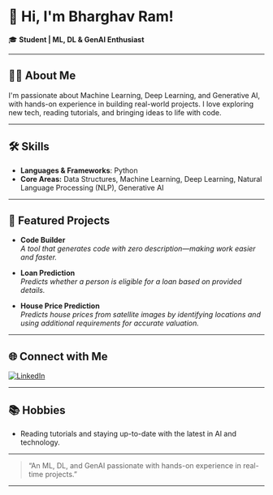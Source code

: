 # 👋 Hi, I'm Bharghav Ram!

🎓 **Student | ML, DL & GenAI Enthusiast**

---

## 👨‍💻 About Me

I'm passionate about Machine Learning, Deep Learning, and Generative AI, with hands-on experience in building real-world projects. I love exploring new tech, reading tutorials, and bringing ideas to life with code.

---

## 🛠️ Skills

- **Languages & Frameworks**: Python
- **Core Areas:** Data Structures, Machine Learning, Deep Learning, Natural Language Processing (NLP), Generative AI

---

## 🚀 Featured Projects

- **Code Builder**  
  *A tool that generates code with zero description—making work easier and faster.*

- **Loan Prediction**  
  *Predicts whether a person is eligible for a loan based on provided details.*

- **House Price Prediction**  
  *Predicts house prices from satellite images by identifying locations and using additional requirements for accurate valuation.*

---

## 🌐 Connect with Me

[![LinkedIn](https://img.shields.io/badge/LinkedIn-Galla%20Bharghav%20Ram-blue?logo=linkedin&style=flat-square)](https://www.linkedin.com/in/galla-bharghav-ram-b12a2a332/)

---

## 📚 Hobbies

- Reading tutorials and staying up-to-date with the latest in AI and technology.

---

> “An ML, DL, and GenAI passionate with hands-on experience in real-time projects.”

---

<!--
Feel free to reach out, collaborate, or just have a chat about AI, coding, or anything tech!
-->
